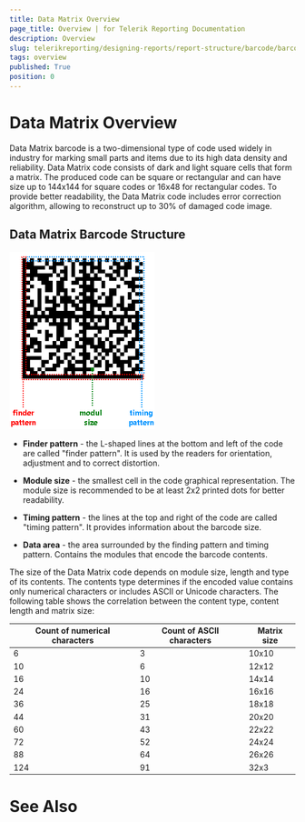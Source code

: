 ```yaml
---
title: Data Matrix Overview
page_title: Overview | for Telerik Reporting Documentation
description: Overview
slug: telerikreporting/designing-reports/report-structure/barcode/barcode-types/2d-barcodes/data-matrix/overview
tags: overview
published: True
position: 0
---
```


# Data Matrix Overview



Data Matrix barcode is a two-dimensional type of code used widely in industry for marking small parts and items due to its high data density and reliability.
        Data Matrix code consists of dark and light square cells that form a matrix. The produced code can be square or rectangular and can have size up to 144x144 for square codes
        or 16x48 for rectangular codes. To provide better readability, the Data Matrix code includes error correction algorithm, allowing to reconstruct up to 30% of damaged code image.
      

## Data Matrix Barcode Structure  
  ![barcode-datamatrix-structure](images/Barcodes/barcode-datamatrix-structure.png)

* __Finder pattern__ - the L-shaped lines at the bottom and left of the code are called "finder pattern". It is used by the readers for orientation, adjustment and to correct distortion.
            

* __Module size__ - the smallest cell in the code graphical representation. The module size is recommended to be at least 2x2 printed dots for better readability.
            

* __Timing pattern__ - the lines at the top and right of the code are called "timing pattern". It provides information about the barcode size.
            

* __Data area__ - the area surrounded by the finding pattern and timing pattern. Contains the modules that encode the barcode contents.
            

The size of the Data Matrix code depends on module size, length and type of its contents. The contents type determines if the encoded value contains only numerical characters or includes ASCII or Unicode characters.
          The following table shows the correlation between the content type, content length and matrix size:
        


| Count of numerical characters | Count of ASCII characters | Matrix size |
| ------ | ------ | ------ |
|6|3|10x10|
|10|6|12x12|
|16|10|14x14|
|24|16|16x16|
|36|25|18x18|
|44|31|20x20|
|60|43|22x22|
|72|52|24x24|
|88|64|26x26|
|124|91|32x3|




# See Also
